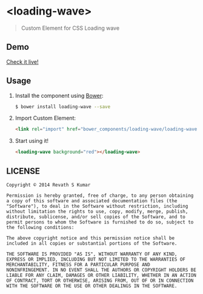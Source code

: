 
# &lt;loading-wave&gt;
> Custom Element for CSS Loading wave

## Demo

[Check it live!](http://revathskumar.github.io/loading-wave)

## Usage

1. Install the component using [Bower](http://bower.io/):

    ```sh
    $ bower install loading-wave --save
    ```

2. Import Custom Element:

    ```html
    <link rel="import" href="bower_components/loading-wave/loading-wave.html">
    ```

4. Start using it!

    ```html
    <loading-wave background="red"></loading-wave>
    ```

## LICENSE

```
Copyright © 2014 Revath S Kumar

Permission is hereby granted, free of charge, to any person obtaining
a copy of this software and associated documentation files (the
"Software"), to deal in the Software without restriction, including
without limitation the rights to use, copy, modify, merge, publish,
distribute, sublicense, and/or sell copies of the Software, and to
permit persons to whom the Software is furnished to do so, subject to
the following conditions:

The above copyright notice and this permission notice shall be
included in all copies or substantial portions of the Software.

THE SOFTWARE IS PROVIDED "AS IS", WITHOUT WARRANTY OF ANY KIND,
EXPRESS OR IMPLIED, INCLUDING BUT NOT LIMITED TO THE WARRANTIES OF
MERCHANTABILITY, FITNESS FOR A PARTICULAR PURPOSE AND
NONINFRINGEMENT. IN NO EVENT SHALL THE AUTHORS OR COPYRIGHT HOLDERS BE
LIABLE FOR ANY CLAIM, DAMAGES OR OTHER LIABILITY, WHETHER IN AN ACTION
OF CONTRACT, TORT OR OTHERWISE, ARISING FROM, OUT OF OR IN CONNECTION
WITH THE SOFTWARE OR THE USE OR OTHER DEALINGS IN THE SOFTWARE.
```
